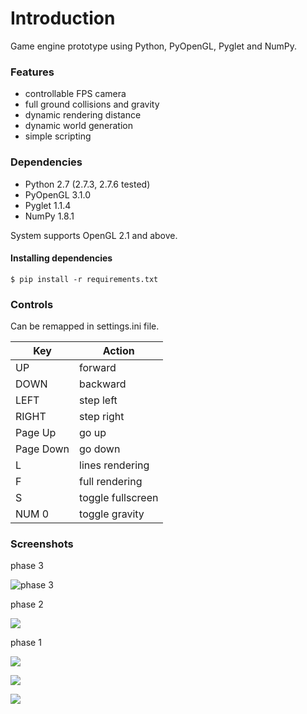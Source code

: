 Introduction
==============

Game engine prototype using Python, PyOpenGL, Pyglet and NumPy.

### Features
* controllable FPS camera
* full ground collisions and gravity
* dynamic rendering distance
* dynamic world generation
* simple scripting


### Dependencies
* Python 2.7 (2.7.3, 2.7.6 tested)
* PyOpenGL 3.1.0
* Pyglet 1.1.4
* NumPy 1.8.1

System supports OpenGL 2.1 and above.

#### Installing dependencies
```$ pip install -r requirements.txt```


### Controls
Can be remapped in settings.ini file.

Key | Action
---|---
UP | forward
DOWN | backward
LEFT | step left
RIGHT | step right
Page Up | go up
Page Down | go down
L | lines rendering
F | full rendering
S | toggle fullscreen
NUM 0 | toggle gravity


### Screenshots
phase 3

![phase 3](/imgs/img5.png)

phase 2

![](/imgs/img4.png)

phase 1

![](/imgs/img2.png)

![](/imgs/img1.png)

![](/imgs/img3.png)
